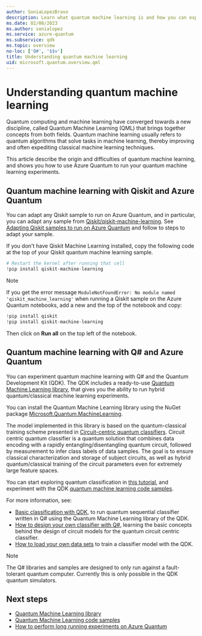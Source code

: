 ```yaml
---
author: SoniaLopezBravo
description: Learn what quantum machine learning is and how you can experiment with it using Azure Quantum
ms.date: 02/08/2023
ms.author: sonialopez
ms.service: azure-quantum
ms.subservice: qdk
ms.topic: overview
no-loc: ['Q#', '$$v']
title: Understanding quantum machine learning
uid: microsoft.quantum.overview.qml
---
```


# Understanding quantum machine learning

Quantum computing and machine learning have converged towards a new discipline, called Quantum Machine Learning (QML) that brings together concepts from both fields. Quantum machine learning usually refers to quantum algorithms that solve tasks in machine learning, thereby improving and often expediting classical machine learning techniques. 

This article describe the origin and difficulties of quantum machine learning, and shows you how to use Azure Quantum to run your quantum machine learning experiments.

## Quantum machine learning with Qiskit and Azure Quantum 

You can adapt any Qiskit sample to run on Azure Quantum, and in particular, you can adapt any sample from [Qiskit/qiskit-machine-learning](https://github.com/Qiskit/qiskit-machine-learning). See [Adapting Qiskit samples to run on Azure Quantum](xref:microsoft.quantum.how-to.adapting-qiskit) and follow to steps to adapt your sample. 

If you don't have Qiskit Machine Learning installed, copy the following code at the top of your Qiskit quantum machine learning sample. 

```python
# Restart the kernel after running that cell
!pip install qiskit-machine-learning
```

> [!NOTE]
> If you get the error message `ModuleNotFoundError: No module named 'qiskit_machine_learning'` when running a Qiskit sample on the Azure Quantum notebooks, add a new and the top of the notebook and copy: 
> ```python
> !pip install qiskit
> !pip install qiskit-machine-learning
> ``` 
> Then click on **Run all** on the top left of the notebook.

## Quantum machine learning with Q# and Azure Quantum 

You can experiment quantum machine learning with Q# and the Quantum Development Kit (QDK). The QDK includes a ready-to-use [Quantum Machine Learning library](xref:microsoft.quantum.libraries.overview.machine-learning.intro), that gives you the ability to run hybrid quantum/classical machine learning experiments. 

You can install the Quantum Machine Learning library using the NuGet package [Microsoft.Quantum.MachineLearning](https://www.nuget.org/packages/Microsoft.Quantum.MachineLearning).

The model implemented in this library is based on the quantum-classical training scheme presented in [Circuit-centric quantum classifiers](https://arxiv.org/abs/1804.00633). Circuit centric quantum classifier is a quantum solution that combines data encoding with a rapidly entangling/disentangling quantum circuit, followed by measurement to infer class labels of data samples. The goal is to ensure classical characterization and storage of subject circuits, as well as hybrid quantum/classical training of the circuit parameters even for extremely large feature spaces.

You can start exploring quantum classification in [this tutorial](https://github.com/microsoft/QuantumKatas/tree/main/tutorials/QuantumClassification), and experiment with the QDK [quantum machine learning code samples](https://github.com/microsoft/Quantum/tree/main/samples/machine-learning). 

For more information, see:

- [Basic classification with QDK](xref:microsoft.quantum.libraries.overview.machine-learning.basics), to run quantum sequential classifier written in Q# using the Quantum Machine Learning library of the QDK.
- [How to design your own classifier with Q#](xref:microsoft.quantum.libraries.overview.machine-learning.design), learning the basic concepts behind the design of circuit models for the quantum circuit centric classifier.
- [How to load your own data sets](xref:microsoft.quantum.libraries.overview.machine-learning.load) to train a classifier model with the QDK.

> [!NOTE]
> The Q# libraries and samples are designed to only run against a fault-tolerant quantum computer. Currently this is only possible in the QDK quantum simulators.

## Next steps

- [Quantum Machine Learning library](xref:microsoft.quantum.libraries.overview.machine-learning.intro)
- [Quantum Machine Learning code samples](https://github.com/microsoft/Quantum/tree/main/samples/machine-learning)
- [How to perform long running experiments on Azure Quantum](xref:microsoft.quantum.long-running-experiments)

